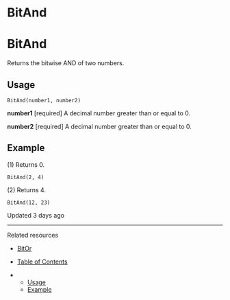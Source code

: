 # BitAnd

# BitAnd

Returns the bitwise AND of two numbers.

## Usage

`BitAnd(number1, number2)`

**number1** [required] A decimal number greater than or equal to 0.

**number2** [required] A decimal number greater than or equal to 0.

## Example

(1) Returns 0.

`BitAnd(2, 4)`

(2) Returns 4.

`BitAnd(12, 23)`

Updated 3 days ago

---

Related resources

* [BitOr](/docs/bitor)

* [Table of Contents](#)
* + [Usage](#usage)
  + [Example](#example)